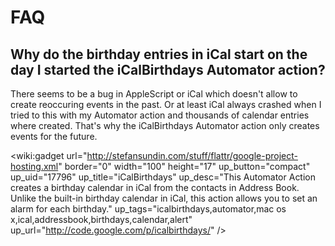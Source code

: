 # FAQ #

## Why do the birthday entries in iCal start on the day I started the iCalBirthdays Automator action? ##
There seems to be a bug in AppleScript or iCal which doesn't allow to create reoccuring events in the past. Or at least iCal always crashed when I tried to this with my Automator action and thousands of calendar entries where created. That's why the iCalBirthdays Automator action only creates events for the future.

<wiki:gadget url="http://stefansundin.com/stuff/flattr/google-project-hosting.xml" border="0" width="100" height="17" up\_button="compact" up\_uid="17796" up\_title="iCalBirthdays" up\_desc="This Automator Action creates a birthday calendar in iCal from the contacts in Address Book. Unlike the built-in birthday calendar in iCal, this action allows you to set an alarm for each birthday." up\_tags="icalbirthdays,automator,mac os x,ical,addressbook,birthdays,calendar,alert" up\_url="http://code.google.com/p/icalbirthdays/" />